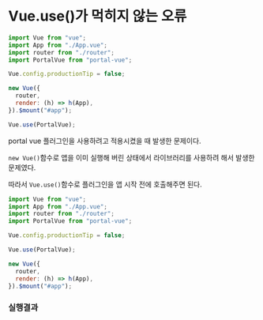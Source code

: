 # Vue.use()가 먹히지 않는 오류

```js
import Vue from "vue";
import App from "./App.vue";
import router from "./router";
import PortalVue from "portal-vue";

Vue.config.productionTip = false;

new Vue({
  router,
  render: (h) => h(App),
}).$mount("#app");

Vue.use(PortalVue);
```
portal vue 플러그인을 사용하려고 적용시켰을 때 발생한 문제이다.

`new Vue()`함수로 앱을 이미 실행해 버린 상태에서 라이브러리를 사용하려 해서 발생한 문제였다.

따라서 `Vue.use()`함수로 플러그인을 앱 시작 전에 호출해주면 된다.

```js
import Vue from "vue";
import App from "./App.vue";
import router from "./router";
import PortalVue from "portal-vue";

Vue.config.productionTip = false;

Vue.use(PortalVue);

new Vue({
  router,
  render: (h) => h(App),
}).$mount("#app");
```

### 실행결과
